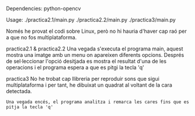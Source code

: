 Dependencies:
	python-opencv

Usage:
	./practica2.1/main.py
	./practica2.2/main.py
	./practica3/main.py

Només he provat el codi sobre Linux, però no hi hauria d'haver cap raó per a que no fos multiplataforma.

practica2.1 & practica2.2
	Una vegada s'executa el programa main, aquest mostra una imatge amb un menu on apareixen diferents opcions. Després de sel·leccionar l'opció desitjada es mostra el resultat d'una de les operacions i el programa espera a que es pitgi la tecla 'q'

practica3
	No he trobat cap llibreria per reproduir sons que sigui multiplataforma i per tant, he dibuixat un quadrat al voltant de la cara detectada.
	
	Una vegada encés, el programa analitza i remarca les cares fins que es pitja la tecla 'q'

